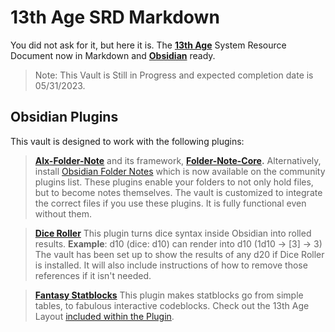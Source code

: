 # 13th Age SRD Markdown

You did not ask for it, but here it is. The **[13th Age](https://pelgranepress.com/13th-age/)** System Resource Document now in Markdown and **[Obsidian](https://obsidian.md)** ready.

> Note: This Vault is Still in Progress and expected completion date is 05/31/2023.


## Obsidian Plugins

This vault is designed to work with the following plugins:

> **[Alx-Folder-Note](https://github.com/aidenlx/alx-folder-note)** and its framework, **[Folder-Note-Core](https://github.com/aidenlx/folder-note-core).** 
> Alternatively, install [Obsidian Folder Notes](https://github.com/LostPaul/obsidian-folder-notes) which is now available on the community plugins list.
> These plugins enable your folders to not only hold files, but to become notes themselves.
> The vault is customized to integrate the correct files if you use these plugins. 
 > It is fully functional even without them.


> **[Dice Roller](https://github.com/valentine195/obsidian-dice-roller)**
> This plugin turns dice syntax inside Obsidian into rolled results. 
> **Example**: d10 (dice: d10) can render into d10 (1d10 -> [3] -> 3)
> The vault has been set up to show the results of any d20 if Dice Roller is installed. 
> It will also include instructions of how to remove those references if it isn't needed. 

> **[Fantasy Statblocks](https://github.com/javalent/fantasy-statblocks)**
> This plugin makes statblocks go from simple tables, to fabulous interactive codeblocks. Check out the 13th Age Layout [included within the Plugin](https://plugins.javalent.com/statblock/layouts/integrated/13a-monster#Create+Stats+Table).
